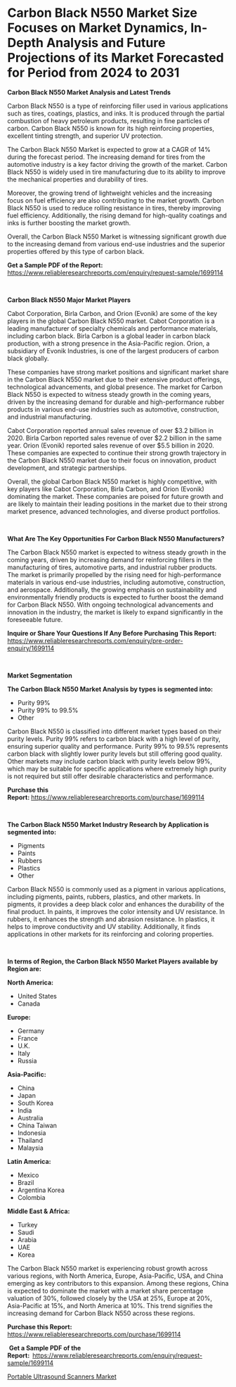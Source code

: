 <p><h1>Carbon Black N550 Market Size Focuses on Market Dynamics, In-Depth Analysis and Future Projections of its Market Forecasted for Period from 2024 to 2031</h1></p><p><strong>Carbon Black N550 Market Analysis and Latest Trends</strong></p>
<p><p>Carbon Black N550 is a type of reinforcing filler used in various applications such as tires, coatings, plastics, and inks. It is produced through the partial combustion of heavy petroleum products, resulting in fine particles of carbon. Carbon Black N550 is known for its high reinforcing properties, excellent tinting strength, and superior UV protection.</p><p>The Carbon Black N550 Market is expected to grow at a CAGR of 14% during the forecast period. The increasing demand for tires from the automotive industry is a key factor driving the growth of the market. Carbon Black N550 is widely used in tire manufacturing due to its ability to improve the mechanical properties and durability of tires.</p><p>Moreover, the growing trend of lightweight vehicles and the increasing focus on fuel efficiency are also contributing to the market growth. Carbon Black N550 is used to reduce rolling resistance in tires, thereby improving fuel efficiency. Additionally, the rising demand for high-quality coatings and inks is further boosting the market growth.</p><p>Overall, the Carbon Black N550 Market is witnessing significant growth due to the increasing demand from various end-use industries and the superior properties offered by this type of carbon black.</p></p>
<p><strong>Get a Sample PDF of the Report:&nbsp;</strong> <a href="https://www.reliableresearchreports.com/enquiry/request-sample/1699114">https://www.reliableresearchreports.com/enquiry/request-sample/1699114</a></p>
<p>&nbsp;</p>
<p><strong>Carbon Black N550 Major Market Players</strong></p>
<p><p>Cabot Corporation, Birla Carbon, and Orion (Evonik) are some of the key players in the global Carbon Black N550 market. Cabot Corporation is a leading manufacturer of specialty chemicals and performance materials, including carbon black. Birla Carbon is a global leader in carbon black production, with a strong presence in the Asia-Pacific region. Orion, a subsidiary of Evonik Industries, is one of the largest producers of carbon black globally.</p><p>These companies have strong market positions and significant market share in the Carbon Black N550 market due to their extensive product offerings, technological advancements, and global presence. The market for Carbon Black N550 is expected to witness steady growth in the coming years, driven by the increasing demand for durable and high-performance rubber products in various end-use industries such as automotive, construction, and industrial manufacturing.</p><p>Cabot Corporation reported annual sales revenue of over $3.2 billion in 2020. Birla Carbon reported sales revenue of over $2.2 billion in the same year. Orion (Evonik) reported sales revenue of over $5.5 billion in 2020. These companies are expected to continue their strong growth trajectory in the Carbon Black N550 market due to their focus on innovation, product development, and strategic partnerships.</p><p>Overall, the global Carbon Black N550 market is highly competitive, with key players like Cabot Corporation, Birla Carbon, and Orion (Evonik) dominating the market. These companies are poised for future growth and are likely to maintain their leading positions in the market due to their strong market presence, advanced technologies, and diverse product portfolios.</p></p>
<p>&nbsp;</p>
<p><strong>What Are The Key Opportunities For Carbon Black N550 Manufacturers?</strong></p>
<p><p>The Carbon Black N550 market is expected to witness steady growth in the coming years, driven by increasing demand for reinforcing fillers in the manufacturing of tires, automotive parts, and industrial rubber products. The market is primarily propelled by the rising need for high-performance materials in various end-use industries, including automotive, construction, and aerospace. Additionally, the growing emphasis on sustainability and environmentally friendly products is expected to further boost the demand for Carbon Black N550. With ongoing technological advancements and innovation in the industry, the market is likely to expand significantly in the foreseeable future.</p></p>
<p><strong>Inquire or Share Your Questions If Any Before Purchasing This Report:</strong> <a href="https://www.reliableresearchreports.com/enquiry/pre-order-enquiry/1699114">https://www.reliableresearchreports.com/enquiry/pre-order-enquiry/1699114</a></p>
<p>&nbsp;</p>
<p><strong>Market Segmentation</strong></p>
<p><strong>The Carbon Black N550 Market Analysis by types is segmented into:</strong></p>
<p><ul><li>Purity 99%</li><li>Purity 99% to 99.5%</li><li>Other</li></ul></p>
<p><p>Carbon Black N550 is classified into different market types based on their purity levels. Purity 99% refers to carbon black with a high level of purity, ensuring superior quality and performance. Purity 99% to 99.5% represents carbon black with slightly lower purity levels but still offering good quality. Other markets may include carbon black with purity levels below 99%, which may be suitable for specific applications where extremely high purity is not required but still offer desirable characteristics and performance.</p></p>
<p><strong>Purchase this Report:&nbsp;</strong><a href="https://www.reliableresearchreports.com/purchase/1699114">https://www.reliableresearchreports.com/purchase/1699114</a></p>
<p>&nbsp;</p>
<p><strong>The Carbon Black N550 Market Industry Research by Application is segmented into:</strong></p>
<p><ul><li>Pigments</li><li>Paints</li><li>Rubbers</li><li>Plastics</li><li>Other</li></ul></p>
<p><p>Carbon Black N550 is commonly used as a pigment in various applications, including pigments, paints, rubbers, plastics, and other markets. In pigments, it provides a deep black color and enhances the durability of the final product. In paints, it improves the color intensity and UV resistance. In rubbers, it enhances the strength and abrasion resistance. In plastics, it helps to improve conductivity and UV stability. Additionally, it finds applications in other markets for its reinforcing and coloring properties.</p></p>
<p>&nbsp;</p>
<p><strong>In terms of Region, the Carbon Black N550 Market Players available by Region are:</strong></p>
<p>
    <p> <strong> North America: </strong>
        <ul>
            <li>United States</li>
            <li>Canada</li>
        </ul>
        </p> 
    <p> <strong> Europe: </strong>
        <ul>
            <li>Germany</li>
            <li>France</li>
            <li>U.K.</li>
            <li>Italy</li>
            <li>Russia</li>
        </ul>
        </p> 
    <p> <strong> Asia-Pacific: </strong>
        <ul>
            <li>China</li>
            <li>Japan</li>
            <li>South Korea</li>
            <li>India</li>
            <li>Australia</li>
            <li>China Taiwan</li>
            <li>Indonesia</li>
            <li>Thailand</li>
            <li>Malaysia</li>
        </ul>
        </p> 
    <p> <strong> Latin America: </strong>
        <ul>
            <li>Mexico</li>
            <li>Brazil</li>
            <li>Argentina Korea</li>
            <li>Colombia</li>
        </ul>
        </p> 
    <p> <strong> Middle East & Africa: </strong>
        <ul>
            <li>Turkey</li>
            <li>Saudi</li>
            <li>Arabia</li>
            <li>UAE</li>
            <li>Korea</li>
        </ul>
    </p>
    </p>
<p><p>The Carbon Black N550 market is experiencing robust growth across various regions, with North America, Europe, Asia-Pacific, USA, and China emerging as key contributors to this expansion. Among these regions, China is expected to dominate the market with a market share percentage valuation of 30%, followed closely by the USA at 25%, Europe at 20%, Asia-Pacific at 15%, and North America at 10%. This trend signifies the increasing demand for Carbon Black N550 across these regions.</p></p>
<p><strong>Purchase this Report: </strong><a href="https://www.reliableresearchreports.com/purchase/1699114">https://www.reliableresearchreports.com/purchase/1699114</a></p>
<p>&nbsp;<strong>Get a Sample PDF of the Report:&nbsp;&nbsp;</strong><a href="https://www.reliableresearchreports.com/enquiry/request-sample/1699114">https://www.reliableresearchreports.com/enquiry/request-sample/1699114</a></p>
<p><strong></strong></p>
<p><p><a href="https://angry-finch-aaf.notion.site/Portable-Ultrasound-Scanners-Market-Size-and-Examines-its-Market-Scope-with-a-Primary-Focus-on-Gro-87163cd0c3304ec2b251ea094c6612f2">Portable Ultrasound Scanners Market</a></p></p>